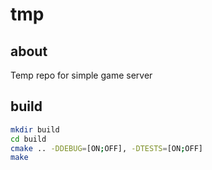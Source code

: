 # tmp

## about

Temp repo for simple game server

## build

```sh
mkdir build
cd build
cmake .. -DDEBUG=[ON;OFF], -DTESTS=[ON;OFF]
make
```

